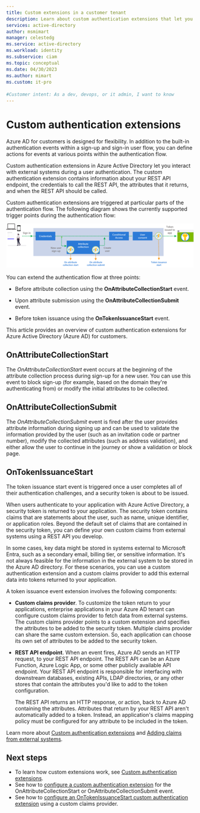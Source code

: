 ```yaml
---
title: Custom extensions in a customer tenant
description: Learn about custom authentication extensions that let you enrich or customize application tokens with information from external systems.  
services: active-directory
author: msmimart
manager: celestedg
ms.service: active-directory
ms.workload: identity
ms.subservice: ciam
ms.topic: conceptual
ms.date: 04/30/2023
ms.author: mimart
ms.custom: it-pro

#Customer intent: As a dev, devops, or it admin, I want to know 
---
```

<!--   The content is mostly copied from https://learn.microsoft.com/en-us/azure/active-directory/external-identities/identity-providers. For now the text is used as a placeholder in the release branch, until further notice. -->

# Custom authentication extensions

Azure AD for customers is designed for flexibility. In addition to the built-in authentication events within a sign-up and sign-in user flow, you can define actions for events at various points within the authentication flow.

Custom authentication extensions in Azure Active Directory let you interact with external systems during a user authentication. The custom authentication extension contains information about your REST API endpoint, the credentials to call the REST API, the attributes that it returns, and when the REST API should be called.

Custom authentication extensions are triggered at particular parts of the authentication flow. The following diagram shows the currently supported trigger points during the authentication flow:

![Diagram showing extensibility points in the authentication flow.](media/concept-planning-your-solution/authentication-flow-events.png)

You can extend the authentication flow at three points:

- Before attribute collection using the **OnAttributeCollectionStart** event.

- Upon attribute submission using the **OnAttributeCollectionSubmit** event.

- Before token issuance using the **OnTokenIssuanceStart** event.

This article provides an overview of custom authentication extensions for Azure Active Directory (Azure AD) for customers.

## OnAttributeCollectionStart

The *OnAttributeCollectionStart* event occurs at the beginning of the attribute collection process during sign-up for a new user. You can use this event to block sign-up (for example, based on the domain they're authenticating from) or modify the initial attributes to be collected.

## OnAttributeCollectionSubmit

The *OnAttributeCollectionSubmit* event is fired after the user provides attribute information during signing up and can be used to validate the information provided by the user (such as an invitation code or partner number), modify the collected attributes (such as address validation), and either allow the user to continue in the journey or show a validation or block page.

## OnTokenIssuanceStart

The token issuance start event is triggered once a user completes all of their authentication challenges, and a security token is about to be issued.

When users authenticate to your application with Azure Active Directory, a security token is returned to your application. The security token contains claims that are statements about the user, such as name, unique identifier, or application roles.  Beyond the default set of claims that are contained in the security token, you can define your own custom claims from external systems using a REST API you develop.  

In some cases, key data might be stored in systems external to Microsoft Entra, such as a secondary email, billing tier, or sensitive information. It's not always feasible for the information in the external system to be stored in the Azure AD directory. For these scenarios, you can use a custom authentication extension and a custom claims provider to add this external data into tokens returned to your application.

A token issuance event extension involves the following components:

- **Custom claims provider**. To customize the token return to your applications, enterprise applications in your Azure AD tenant can configure custom claims provider to fetch data from external systems. The custom claims provider points to a custom extension and specifies the attributes to be added to the security token. Multiple claims provider can share the same custom extension. So, each application can choose its own set of attributes to be added to the security token.

- **REST API endpoint**. When an event fires, Azure AD sends an HTTP request, to your REST API endpoint. The REST API can be an Azure Function, Azure Logic App, or some other publicly available API endpoint. Your REST API endpoint is responsible for interfacing with downstream databases, existing APIs, LDAP directories, or any other stores that contain the attributes you'd like to add to the token configuration.

   The REST API returns an HTTP response, or action, back to Azure AD containing the attributes. Attributes that return by your REST API aren't automatically added to a token. Instead, an application's claims mapping policy must be configured for any attribute to be included in the token.

Learn more about [Custom authentication extensions](../../develop/custom-extension-overview.md?context=/azure/active-directory/external-identities/customers/context/customers-context) and [Adding claims from external systems](../../develop/custom-claims-provider-overview.md?context=/azure/active-directory/external-identities/customers/context/customers-context).

## Next steps

- To learn how custom extensions work, see [Custom authentication extensions](../../develop/custom-extension-overview.md).
- See how to [configure a custom authentication extension](how-to-configure-custom-extension.md) for the OnAttributeCollectionStart or OnAttributeCollectionSubmit event.
- See how to [configure an OnTokenIssuanceStart custom authentication extension](../../develop/custom-extension-get-started.md?context=/azure/active-directory/external-identities/customers/context/customers-context) using a custom claims provider.
